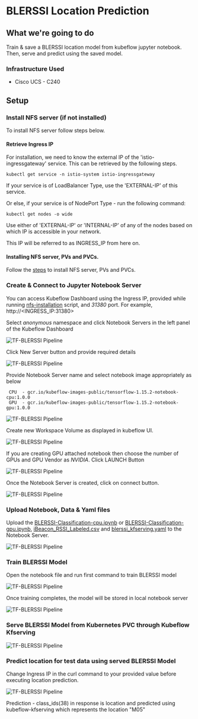 # BLERSSI Location Prediction 

## What we're going to do

Train & save a BLERSSI location model from kubeflow jupyter notebook.
Then, serve and predict using the saved model.

### Infrastructure Used

* Cisco UCS - C240

## Setup

### Install NFS server (if not installed)

To install NFS server follow steps below.

#### Retrieve Ingress IP

For installation, we need to know the external IP of the 'istio-ingressgateway' service. This can be retrieved by the following steps.

```
kubectl get service -n istio-system istio-ingressgateway
```

If your service is of LoadBalancer Type, use the 'EXTERNAL-IP' of this service.

Or else, if your service is of NodePort Type - run the following command:

```
kubectl get nodes -o wide
```

Use either of 'EXTERNAL-IP' or 'INTERNAL-IP' of any of the nodes based on which IP is accessible in your network.

This IP will be referred to as INGRESS_IP from here on.

#### Installing NFS server, PVs and PVCs.

Follow the [steps](./../install/) to install NFS server, PVs and PVCs.

### Create & Connect to Jupyter Notebook Server

You can access Kubeflow Dashboard using the Ingress IP, provided while running [nfs-installation](./../install#-provide-ucs-cluster-ip) script, and _31380_ port. For example, http://<INGRESS_IP:31380>

Select _anonymous_ namespace and click Notebook Servers in the left panel of the Kubeflow Dashboard


![TF-BLERSSI Pipeline](pictures/1-kubeflow-ui.PNG)

Click New Server button and provide required details 

![TF-BLERSSI Pipeline](pictures/2-create-notebook.PNG)

Provide Notebook Server name and select notebook image appropriately as below
     
     CPU  - gcr.io/kubeflow-images-public/tensorflow-1.15.2-notebook-cpu:1.0.0
     GPU  - gcr.io/kubeflow-images-public/tensorflow-1.15.2-notebook-gpu:1.0.0

![TF-BLERSSI Pipeline](pictures/create-notebook-1.PNG)

Create new Workspace Volume as displayed in kubeflow UI.

![TF-BLERSSI Pipeline](pictures/create-notebook-2.PNG)

If you are creating GPU attached notebook then choose the number of GPUs and GPU Vendor as *NVIDIA*.
Click LAUNCH Button

![TF-BLERSSI Pipeline](pictures/create-notebook-3.PNG)

Once the Notebook Server is created, click on connect button.

![TF-BLERSSI Pipeline](pictures/6-connect-notebook1.PNG)

### Upload Notebook, Data & Yaml files

Upload the [BLERSSI-Classification-cpu.ipynb](./BLERSSI-Classification-cpu.ipynb) or [BLERSSI-Classification-gpu.ipynb](./BLERSSI-Classification-gpu.ipynb), [iBeacon_RSSI_Labeled.csv](./../data/iBeacon_RSSI_Labeled.csv) and [blerssi_kfserving.yaml](./blerssi_kfserving.yaml) to the Notebook Server.

![TF-BLERSSI Pipeline](pictures/7-upload-pipeline-notebook1.PNG)

### Train BLERSSI Model

Open the notebook file and run first command to train BLERSSI model

![TF-BLERSSI Pipeline](pictures/1-start-training.PNG)

Once training completes, the model will be stored in local notebook server

![TF-BLERSSI Pipeline](pictures/2-complete-training.PNG)

### Serve BLERSSI Model from Kubernetes PVC through Kubeflow Kfserving

![TF-BLERSSI Pipeline](pictures/4-create-kfserving-blerssi.PNG)

### Predict location for test data using served BLERSSI Model 

Change Ingress IP in the curl command to your provided value before executing location prediction.


![TF-BLERSSI Pipeline](pictures/5-predict-model.PNG)

Prediction - class_ids(38) in response is location and predicted using kubeflow-kfserving which represents the location "M05"

